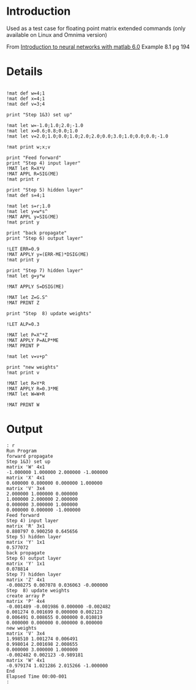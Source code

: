 # Introduction #

Used as a test case for floating point matrix extended commands (only available on Linux and Omnima version)

From [Introduction to neural networks with matlab 6.0](http://books.google.co.uk/books?id=jJTN8RPgyXgC&lpg=PA181&ots=h_dBNKPDSJ&dq=hopfield%20network%20using%20matlab&pg=PA194#v=onepage&q&f=false) Example 8.1 pg 194


# Details #

```

!mat def w=4;1
!mat def x=4;1
!mat def v=3;4

print "Step 1&3) set up"

!mat let w=-1.0;1.0;2.0;-1.0
!mat let x=0.6;0.8;0.0;1.0
!mat let v=2.0;1.0;0.0;1.0;2.0;2.0;0.0;3.0;1.0;0.0;0.0;-1.0

!mat print w;x;v

print "Feed forward"
print "Step 4) input layer"
!MAT let R=X*V
!MAT APPL R=SIG(ME)
!mat print r

print "Step 5) hidden layer"
!mat def s=4;1

!mat let s=r;1.0
!mat let y=w*s^
!MAT APPL y=SIG(ME)
!mat print y

print "back propagate"
print "Step 6) output layer"

!LET ERR=0.9
!MAT APPLY y=(ERR-ME)*DSIG(ME)
!mat print y

print "Step 7) hidden layer"
!mat let g=y*w

!MAT APPLY S=DSIG(ME)

!MAT let Z=G.S^
!MAT PRINT Z

print "Step  8) update weights"

!LET ALP=0.3

!MAT let P=X^*Z
!MAT APPLY P=ALP*ME
!MAT PRINT P

!mat let v=v+p^

print "new weights"
!mat print v

!MAT let R=Y*R
!MAT APPLY R=0.3*ME
!MAT let W=W+R

!MAT PRINT W
```

# Output #

```
: r
Run Program 
forward propagate
Step 1&3) set up
matrix 'W' 4x1
-1.000000 1.000000 2.000000 -1.000000 
matrix 'X' 4x1
0.600000 0.800000 0.000000 1.000000 
matrix 'V' 3x4
2.000000 1.000000 0.000000 
1.000000 2.000000 2.000000 
0.000000 3.000000 1.000000 
0.000000 0.000000 -1.000000 
Feed forward
Step 4) input layer
matrix 'R' 3x1
0.880797 0.900250 0.645656 
Step 5) hidden layer
matrix 'Y' 1x1
0.577072 
back propagate
Step 6) output layer
matrix 'Y' 1x1
0.078814 
Step 7) hidden layer
matrix 'Z' 4x1
-0.008275 0.007078 0.036063 -0.000000 
Step  8) update weights
create array P
matrix 'P' 4x4
-0.001489 -0.001986 0.000000 -0.002482 
0.001274 0.001699 0.000000 0.002123 
0.006491 0.008655 0.000000 0.010819 
0.000000 0.000000 0.000000 0.000000 
new weights
matrix 'V' 3x4
1.998510 1.001274 0.006491 
0.998014 2.001698 2.008655 
0.000000 3.000000 1.000000 
-0.002482 0.002123 -0.989181
matrix 'W' 4x1
-0.979174 1.021286 2.015266 -1.000000 
End
Elapsed Time 00:00-001
: 
```